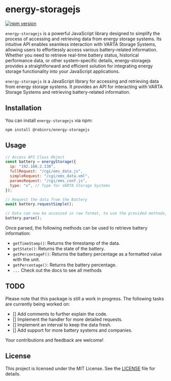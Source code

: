 # energy-storagejs

[![npm version](https://badge.fury.io/js/%40robinrs%2Fenergy-storagejs.svg)](https://badge.fury.io/js/%40robinrs%2Fenergy-storagejs)

`energy-storagejs` is a powerful JavaScript library designed to simplify the process of accessing and retrieving data from energy storage systems. Its intuitive API enables seamless interaction with VARTA Storage Systems, allowing users to effortlessly access various battery-related information. Whether you need to retrieve real-time battery status, historical performance data, or other system-specific details, energy-storagejs provides a straightforward and efficient solution for integrating energy storage functionality into your JavaScript applications.

`energy-storagejs` is a JavaScript library for accessing and retrieving data from energy storage systems. It provides an API for interacting with VARTA Storage Systems and retrieving battery-related information.

## Installation

You can install `energy-storagejs` via npm:

```shell
npm install @robinrs/energy-storagejs
```

## Usage

```javascript
// Access API Class Object
const battery = energyStorage({
  ip: "192.168.2.130",
  fullRequest: "/cgi/ems_data.js",
  simpleRequest: "/cgi/ems_data.xml",
  paramsRequest: "/cgi/ems_conf.js",
  type: "v", // Type for VARTA Storage Systems
});

// Request the data from the Battery
await battery.requestSimple();

// Data can now be accessed in raw format, to use the provided methods, parse the data
battery.parse();
```

Once parsed, the following methods can be used to retrieve battery information:

- `getTimeStamp()`: Returns the timestamp of the data.
- `getState()`: Returns the state of the battery.
- `getPercentageF()`: Returns the battery percentage as a formatted value with the unit.
- `getPercentage()`: Returns the battery percentage.
- `...` Check out the docs to see all methods

## TODO

Please note that this package is still a work in progress. The following tasks are currently being worked on:

- [] Add comments to further explain the code.
- [] Implement the handler for more detailed requests.
- [] Implement an interval to keep the data fresh.
- [] Add support for more battery systems and companies.

Your contributions and feedback are welcome!

## License

This project is licensed under the MIT License. See the [LICENSE](LICENSE) file for details.
